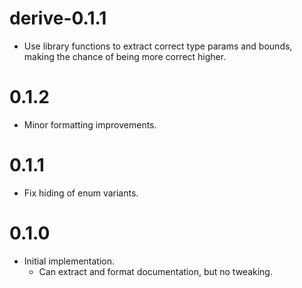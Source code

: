 # derive-0.1.1

* Use library functions to extract correct type params and bounds, making the
  chance of being more correct higher.

# 0.1.2

* Minor formatting improvements.

# 0.1.1

* Fix hiding of enum variants.

# 0.1.0

* Initial implementation.
  - Can extract and format documentation, but no tweaking.
